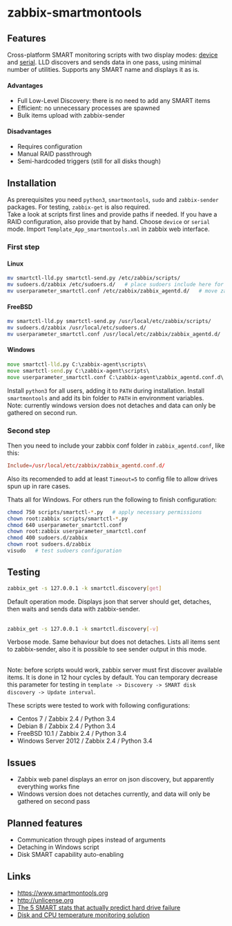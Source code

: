 # zabbix-smartmontools
## Features
Cross-platform SMART monitoring scripts with two display modes: [device](https://github.com/nobodysu/zabbix-smartmontools/blob/master/screenshots/smartctl_mode-device-example.png?raw=true) and [serial](https://github.com/nobodysu/zabbix-smartmontools/blob/master/screenshots/smartctl_mode-serial-example.png?raw=true). LLD discovers and sends data in one pass, using minimal number of utilities. Supports any SMART name and displays it as is.

#### Advantages
- Full Low-Level Discovery: there is no need to add any SMART items
- Efficient: no unnecessary processes are spawned
- Bulk items upload with zabbix-sender

#### Disadvantages
- Requires configuration
- Manual RAID passthrough
- Semi-hardcoded triggers (still for all disks though)

## Installation
As prerequisites you need `python3`, `smartmontools`, `sudo` and `zabbix-sender` packages. For testing, `zabbix-get` is also required.
<br />
Take a look at scripts first lines and provide paths if needed. If you have a RAID configuration, also provide that by hand. Choose `device` or `serial` mode. Import `Template_App_smartmontools.xml` in zabbix web interface.

### First step
#### Linux
```bash
mv smartctl-lld.py smartctl-send.py /etc/zabbix/scripts/
mv sudoers.d/zabbix /etc/sudoers.d/   # place sudoers include here for smartctl-lld.py sudo access
mv userparameter_smartctl.conf /etc/zabbix/zabbix_agentd.d/   # move zabbix items include here
```

#### FreeBSD
```bash
mv smartctl-lld.py smartctl-send.py /usr/local/etc/zabbix/scripts/
mv sudoers.d/zabbix /usr/local/etc/sudoers.d/
mv userparameter_smartctl.conf /usr/local/etc/zabbix/zabbix_agentd.d/
```

#### Windows
```cmd
move smartctl-lld.py C:\zabbix-agent\scripts\
move smartctl-send.py C:\zabbix-agent\scripts\
move userparameter_smartctl.conf C:\zabbix-agent\zabbix_agentd.conf.d\
```
Install `python3` for all users, adding it to `PATH` during installation. Install `smartmontools` and add its bin folder to `PATH` in environment variables.
<br />
Note: currently windows version does not detaches and data can only be gathered on second run.

### Second step
Then you need to include your zabbix conf folder in `zabbix_agentd.conf`, like this:
```conf
Include=/usr/local/etc/zabbix/zabbix_agentd.conf.d/
```
Also its recomended to add at least `Timeout=5` to config file to allow drives spun up in rare cases.

Thats all for Windows. For others run the following to finish configuration:
```bash
chmod 750 scripts/smartctl-*.py   # apply necessary permissions
chown root:zabbix scripts/smartctl-*.py
chmod 640 userparameter_smartctl.conf
chown root:zabbix userparameter_smartctl.conf
chmod 400 sudoers.d/zabbix
chown root sudoers.d/zabbix
visudo   # test sudoers configuration
```

## Testing
```bash
zabbix_get -s 127.0.0.1 -k smartctl.discovery[get]
```
Default operation mode. Displays json that server should get, detaches, then waits and sends data with zabbix-sender.
<br /><br />

```bash
zabbix_get -s 127.0.0.1 -k smartctl.discovery[-v]
```
Verbose mode. Same behaviour but does not detaches. Lists all items sent to zabbix-sender, also it is possible to see sender output in this mode.
<br /><br />

Note: before scripts would work, zabbix server must first discover available items. It is done in 12 hour cycles by default. You can temporary decrease this parameter for testing in `template -> Discovery -> SMART disk discovery -> Update interval`.

These scripts were tested to work with following configurations:
- Centos 7 / Zabbix 2.4 / Python 3.4
- Debian 8 / Zabbix 2.4 / Python 3.4
- FreeBSD 10.1 / Zabbix 2.4 / Python 3.4
- Windows Server 2012 / Zabbix 2.4 / Python 3.4

## Issues
- Zabbix web panel displays an error on json discovery, but apparently everything works fine
- Windows version does not detaches currently, and data will only be gathered on second pass

## Planned features
- Communication through pipes instead of arguments
- Detaching in Windows script
- Disk SMART capability auto-enabling

## Links
- https://www.smartmontools.org
- http://unlicense.org
- [The 5 SMART stats that actually predict hard drive failure](http://www.computerworld.com/article/2846009/the-5-smart-stats-that-actually-predict-hard-drive-failure.html)
- [Disk and CPU temperature monitoring solution](https://github.com/nobodysu/zabbix-mini-IPMI)

